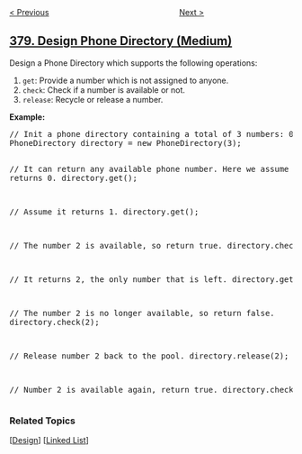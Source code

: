 <!--|This file generated by command(leetcode description); DO NOT EDIT.    |-->
<!--+----------------------------------------------------------------------+-->
<!--|@author    openset <openset.wang@gmail.com>                           |-->
<!--|@link      https://github.com/openset                                 |-->
<!--|@home      https://github.com/openset/leetcode                        |-->
<!--+----------------------------------------------------------------------+-->

[< Previous](../kth-smallest-element-in-a-sorted-matrix "Kth Smallest Element in a Sorted Matrix")
　　　　　　　　　　　　　　　　
[Next >](../insert-delete-getrandom-o1 "Insert Delete GetRandom O(1)")

## [379. Design Phone Directory (Medium)](https://leetcode.com/problems/design-phone-directory "电话目录管理系统")

<p>Design a Phone Directory which supports the following operations:</p>

<p>
<ol>
<li><code>get</code>: Provide a number which is not assigned to anyone.</li>
<li><code>check</code>: Check if a number is available or not.</li>
<li><code>release</code>: Recycle or release a number.</li>
</ol>
</p>

<p><b>Example:</b>
<pre>
// Init a phone directory containing a total of 3 numbers: 0, 1, and 2.
PhoneDirectory directory = new PhoneDirectory(3);

// It can return any available phone number. Here we assume it returns 0.
directory.get();

// Assume it returns 1.
directory.get();

// The number 2 is available, so return true.
directory.check(2);

// It returns 2, the only number that is left.
directory.get();

// The number 2 is no longer available, so return false.
directory.check(2);

// Release number 2 back to the pool.
directory.release(2);

// Number 2 is available again, return true.
directory.check(2);
</pre>
</p>

### Related Topics
  [[Design](../../tag/design/README.md)]
  [[Linked List](../../tag/linked-list/README.md)]
